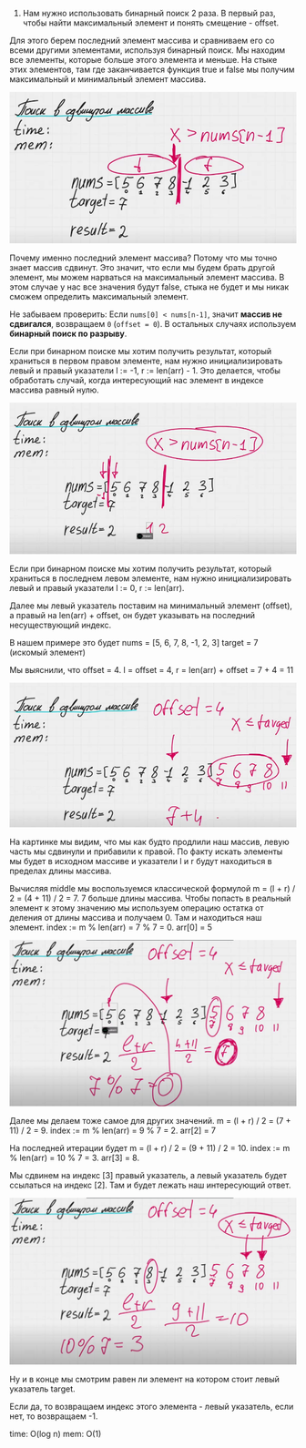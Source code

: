 1) Нам нужно использовать бинарный поиск 2 раза.
В первый раз, чтобы найти максимальный элемент и понять смещение - offset.

Для этого берем последний элемент массива и сравниваем его со всеми другими элементами, используя бинарный поиск. Мы находим все элементы, которые больше этого элемента и меньше. На стыке этих элементов, там где заканчивается функция true и false мы получим максимальный и минимальный элемент массива.

![1](images/1.png)

Почему именно последний элемент массива? Потому что мы точно знает массив сдвинут. Это значит, что если мы будем брать другой элемент, мы можем нарваться на максимальный элемент массива. В этом случае у нас все значения будут false, стыка не будет и мы никак сможем определить максимальный элемент.

Не забываем проверить: Если `nums[0] < nums[n-1]`, значит **массив не сдвигался**, возвращаем `0` (`offset = 0`). В остальных случаях используем **бинарный поиск по разрыву**.

Если при бинарном поиске мы хотим получить результат, который храниться в первом правом элементе, нам нужно инициализировать левый и правый указатели l := -1, r := len(arr) - 1. Это делается, чтобы обработать случай, когда интересующий нас элемент в индексе массива равный нулю.

![2](images/2.png)

Если при бинарном поиске мы хотим получить результат, который храниться в последнем левом элементе, нам нужно инициализировать левый и правый указатели l := 0, r := len(arr).

Далее мы левый указатель поставим на минимальный элемент (offset), а правый на len(arr) + offset, он будет указывать на последний несуществующий индекс.

В нашем примере это будет 
nums = [5, 6, 7, 8, -1, 2, 3]
target = 7 (искомый элемент)

Мы выяснили, что offset = 4. 
l = offset = 4, 
r = len(arr) + offset = 7 + 4 = 11

![3](images/3.png)

На картинке мы видим, что мы как будто продлили наш массив, левую часть мы сдвинули и прибавили к правой. По факту искать элементы мы будет в исходном массиве и указатели l и r будут находиться в пределах длины массива.

Вычисляя middle мы воспользуемся классической формулой m = (l + r) / 2 = (4 + 11) / 2 = 7. 7 больше длины массива. Чтобы попасть в реальный элемент к этому значению мы используем операцию остатка от деления от длины массива и получаем 0. Там и находиться наш элемент. 
index := m % len(arr) = 7 % 7 = 0. arr[0] = 5

![4](images/4.png)

Далее мы делаем тоже самое для других значений.
m = (l + r) / 2 = (7 + 11) / 2 = 9.
index := m % len(arr) = 9 % 7 = 2. arr[2] = 7

На последней итерации будет
m = (l + r) / 2 = (9 + 11) / 2 = 10.
index := m % len(arr) = 10 % 7 = 3. arr[3] = 8.

Мы сдвинем на индекс [3] правый указатель, а левый указатель будет ссылаться на индекс [2]. Там и будет лежать наш интересующий ответ.

![5](images/5.png)

Ну и в конце мы смотрим равен ли элемент на котором стоит левый указатель target.

Если да, то возвращаем индекс этого элемента - левый указатель, если нет, то возвращаем -1.

time: O(log n)
mem: O(1)

